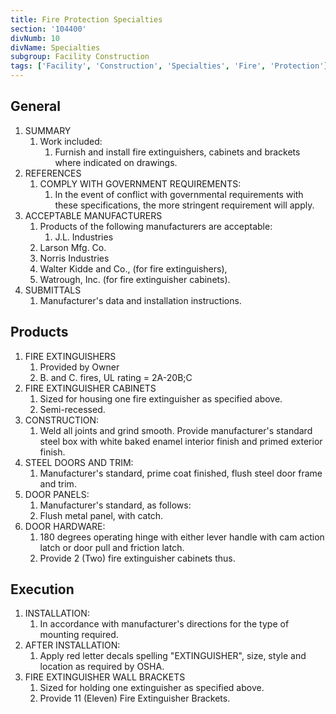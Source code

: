 ```yaml
---
title: Fire Protection Specialties
section: '104400'
divNumb: 10
divName: Specialties
subgroup: Facility Construction
tags: ['Facility', 'Construction', 'Specialties', 'Fire', 'Protection']
---
```

## General

1. SUMMARY
   1. Work included:
      1. Furnish and install fire extinguishers, cabinets and brackets where indicated on drawings.
2. REFERENCES
   1. COMPLY WITH GOVERNMENT REQUIREMENTS:
      1. In the event of conflict with governmental requirements with these specifications, the more stringent requirement will apply.
3. ACCEPTABLE MANUFACTURERS
   1. Products of the following manufacturers are acceptable:
      1. J.L. Industries
   1. Larson Mfg. Co.
   1. Norris Industries
   1. Walter Kidde and Co., (for fire extinguishers),
   1. Watrough, Inc. (for fire extinguisher cabinets).
4. SUBMITTALS
   1. Manufacturer's data and installation instructions.

## Products

1. FIRE EXTINGUISHERS
   1. Provided by Owner
   2. B. and C. fires, UL rating = 2A-20B;C
2. FIRE EXTINGUISHER CABINETS
   1. Sized for housing one fire extinguisher as specified above.
   2. Semi-recessed.
3. CONSTRUCTION:
   1. Weld all joints and grind smooth. Provide manufacturer's standard steel box with white baked enamel interior finish and primed exterior finish.
4. STEEL DOORS AND TRIM:
   1. Manufacturer's standard, prime coat finished, flush steel door frame and trim.
5. DOOR PANELS:
   1. Manufacturer's standard, as follows:
   2. Flush metal panel, with catch.
6. DOOR HARDWARE:
   1. 180 degrees operating hinge with either lever handle with cam action latch or door pull and friction latch.
   2. Provide 2 (Two) fire extinguisher cabinets thus.

## Execution

1. INSTALLATION:
   1. In accordance with manufacturer's directions for the type of mounting required.
2. AFTER INSTALLATION:
   1. Apply red letter decals spelling "EXTINGUISHER", size, style and location as required by OSHA.
3. FIRE EXTINGUISHER WALL BRACKETS
   1. Sized for holding one extinguisher as specified above.
   2. Provide 11 (Eleven) Fire Extinguisher Brackets.
